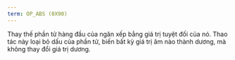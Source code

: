 ```yaml
---
term: OP_ABS (0X90)
---
```


Thay thế phần tử hàng đầu của ngăn xếp bằng giá trị tuyệt đối của nó. Thao tác này loại bỏ dấu của phần tử, biến bất kỳ giá trị âm nào thành dương, mà không thay đổi giá trị dương.